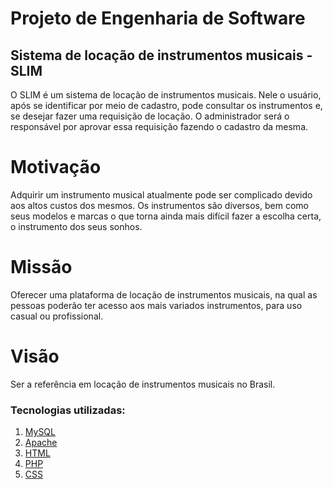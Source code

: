 # Projeto de Engenharia de Software
## Sistema de locação de instrumentos musicais - SLIM
  O SLIM é um sistema de locação de instrumentos musicais. Nele o usuário, após se identificar por meio de cadastro, pode consultar os   instrumentos e, se desejar fazer uma requisição de locação. O administrador será o responsável por aprovar essa requisição fazendo o  cadastro da mesma.
  # Motivação
  Adquirir um instrumento musical atualmente pode ser complicado devido aos altos custos dos mesmos. Os instrumentos são diversos, bem como seus modelos e marcas o que torna ainda mais difícil fazer a escolha certa, o instrumento dos seus sonhos.
  # Missão 
  Oferecer uma plataforma de locação de instrumentos musicais, na qual as pessoas poderão ter acesso aos mais variados instrumentos, para uso casual ou profissional.
  # Visão
  Ser a referência em locação de instrumentos musicais no Brasil.
  
### Tecnologias utilizadas:
  1. [MySQL](https://www.mysql.com/)
  2. [Apache](https://www.apache.org/)
  3. [HTML](https://www.w3.org/html/)
  4. [PHP](https://www.php.net)
  5. [CSS](https://cssreference.io/)
